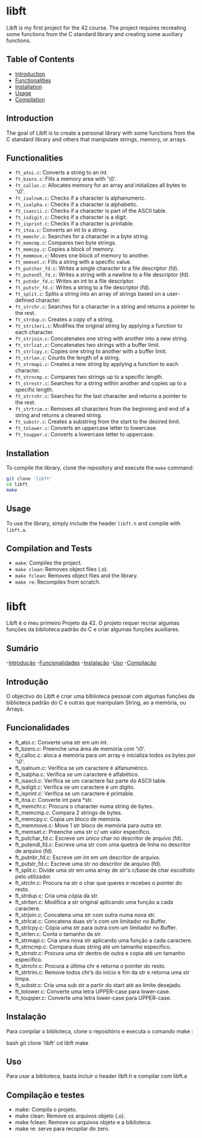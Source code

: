 # libft

Libft is my first project for the 42 course. The project requires recreating some functions from the C standard library and creating some auxiliary functions.

## Table of Contents

- [Introduction](#introduction)
- [Functionalities](#functionalities)
- [Installation](#installation)
- [Usage](#usage)
- [Compilation](#compilation)

## Introduction

The goal of Libft is to create a personal library with some functions from the C standard library and others that manipulate strings, memory, or arrays.

## Functionalities

- `ft_atoi.c`: Converts a string to an int.
- `ft_bzero.c`: Fills a memory area with '\0'.
- `ft_calloc.c`: Allocates memory for an array and initializes all bytes to '\0'.
- `ft_isalnum.c`: Checks if a character is alphanumeric.
- `ft_isalpha.c`: Checks if a character is alphabetic.
- `ft_isascii.c`: Checks if a character is part of the ASCII table.
- `ft_isdigit.c`: Checks if a character is a digit.
- `ft_isprint.c`: Checks if a character is printable.
- `ft_itoa.c`: Converts an int to a string.
- `ft_memchr.c`: Searches for a character in a byte string.
- `ft_memcmp.c`: Compares two byte strings.
- `ft_memcpy.c`: Copies a block of memory.
- `ft_memmove.c`: Moves one block of memory to another.
- `ft_memset.c`: Fills a string with a specific value.
- `ft_putchar_fd.c`: Writes a single character to a file descriptor (fd).
- `ft_putendl_fd.c`: Writes a string with a newline to a file descriptor (fd).
- `ft_putnbr_fd.c`: Writes an int to a file descriptor.
- `ft_putstr_fd.c`: Writes a string to a file descriptor (fd).
- `ft_split.c`: Splits a string into an array of strings based on a user-defined character.
- `ft_strchr.c`: Searches for a character in a string and returns a pointer to the rest.
- `ft_strdup.c`: Creates a copy of a string.
- `ft_striteri.c`: Modifies the original string by applying a function to each character.
- `ft_strjoin.c`: Concatenates one string with another into a new string.
- `ft_strlcat.c`: Concatenates two strings with a buffer limit.
- `ft_strlcpy.c`: Copies one string to another with a buffer limit.
- `ft_strlen.c`: Counts the length of a string.
- `ft_strmapi.c`: Creates a new string by applying a function to each character.
- `ft_strncmp.c`: Compares two strings up to a specific length.
- `ft_strnstr.c`: Searches for a string within another and copies up to a specific length.
- `ft_strrchr.c`: Searches for the last character and returns a pointer to the rest.
- `ft_strtrim.c`: Removes all characters from the beginning and end of a string and returns a cleaned string.
- `ft_substr.c`: Creates a substring from the start to the desired limit.
- `ft_tolower.c`: Converts an uppercase letter to lowercase.
- `ft_toupper.c`: Converts a lowercase letter to uppercase.

## Installation

To compile the library, clone the repository and execute the `make` command:

```bash
git clone 'libft'
cd libft
make
```

## Usage

To use the library, simply include the header `libft.h` and compile with `libft.a`.

## Compilation and Tests

- `make`: Compiles the project.
- `make clean`: Removes object files (.o).
- `make fclean`: Removes object files and the library.
- `make re`: Recompiles from scratch.




# libft

Libft é o meu primeiro Projeto da 42. O projeto requer recriar algumas funções da biblioteca padrão do C e criar algumas funções auxiliares.


## Sumário

-[Introdução](#Introdução)
-[Funcionalidades](#Funcionalidades)
-[Instalação](#Instalação)
-[Uso](#Uso)
-[Compilação](#Compilação)


## Introdução

O objectivo do Libft é criar uma biblioteca pessoal com algumas funções da biblioteca padrão do C e outras que manipulam String, ao a memória, ou Arrays.


## Funcionalidades

- ft_atoi.c: Converte uma str em um int.
- ft_bzero.c: Preenche uma área de memória com '\0'.
- ft_calloc.c: aloca a memória para um array e inicializa todos os bytes por '\0'.
- ft_isalnum.c: Verifica se um caractere é alfanumérico.
- ft_isalpha.c: Verifica se um caractere é alfabético.
- ft_isascii.c: Verifica se um caractere faz parte do ASCII table.
- ft_isdigit.c: Verifica se um caractere é um dígito.
- ft_isprint.c: Verifica se um caractere é printable.
- ft_itoa.c: Converte int para *str.
- ft_memchr.c: Procura o character numa string de bytes.
- ft_memcmp.c: Compara 2 strings de bytes.
- ft_memcpy.c: Copia um bloco de memória.
- ft_memmove.c: Move 1 str bloco de memória para outra str.
- ft_memset.c: Preenche uma str c/ um valor específico.
- ft_putchar_fd.c: Escreve um único char no descritor de arquivo (fd).
- ft_putendl_fd.c: Escreve uma str com uma quebra de linha no descritor de arquivo (fd).
- ft_putnbr_fd.c: Escreve um int em um descritor de arquivo.
- ft_putstr_fd.c: Escreve uma str no descritor de arquivo (fd).
- ft_split.c: Divide uma str em uma array de str's c/base de char escolhido pelo utilizador.
- ft_strchr.c: Procura na str o char que queres e recebes o pointer do resto.
- ft_strdup.c: Cria uma cópia da str.
- ft_striteri.c: Modifica a str original aplicando uma função a cada caractere.
- ft_strjoin.c: Concatena uma str com outra numa nova str.
- ft_strlcat.c: Concatena duas str's com um limitador no Buffer.
- ft_strlcpy.c: Cópia uma str para outra com um limitador no Buffer.
- ft_strlen.c: Conta o tamanho da str.
- ft_strmapi.c: Cria uma nova str aplicando uma função a cada caractere.
- ft_strncmp.c: Compara duas string até um tamanho específico.
- ft_strnstr.c: Procura uma str dentro de outra e copia até um tamanho específico.
- ft_strrchr.c: Procura a última chr e retorna o pointer do resto.
- ft_strtrim.c: Remove todos chr’s do início e fim da str e retorna uma str limpa.
- ft_substr.c: Cria uma sub str a partir do start até ao limite desejado.
- ft_tolower.c: Converte uma letra UPPER-case para lower-case.
- ft_toupper.c: Converte uma letra lower-case para UPPER-case.


## Instalação

Para compilar o biblioteca, clone o repositório e executa o comando make :

bash
git clone 'libft'
cd libft
make


## Uso

Para usar a biblioteca, basta incluir o header libft.h e compilar com libft.a


## Compilação e testes

- make: Compila o projeto.
- make clean: Remove os arquivos objeto (.o).
- make fclean: Remove os arquivos objeto e a biblioteca.
- make re: serve para recopilar do zero.